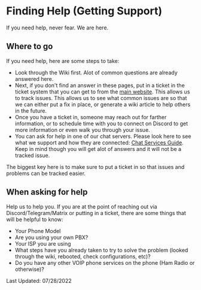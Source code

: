 # Finding Help (Getting Support)

If you need help, never fear. We are here.

## Where to go

If you need help, here are some steps to take:

* Look through the Wiki first. Alot of common questions are already answered here.
* Next, if you don't find an answer in these pages, put in a ticket in the ticket system that you can get to from the [main website](https://hamsoverip.com). This allows us to track issues. This allows us to see what common issues are so that we can either put a fix in place, or generate a wiki article to help others in the future.
* Once you have a ticket in, someone may reach out for farther information, or to schedule time with you to connect on Discord to get more information or even walk you through your issue.
* You can ask for help in one of our chat servers. Please look here to see what we support and how they are connected: [Chat Services Guide](https://hamsoverip.github.io/General/user_guides/chat-services.md). Keep in mind though you will get alot of answers and it will not be a tracked issue.

The biggest key here is to make sure to put a ticket in so that issues and problems can be tracked easier.

## When asking for help

Help us to help you. If you are at the point of reaching out via Discord/Telegram/Matrix or putting in a ticket, there are some things that will be helpful to know:

* Your Phone Model
* Are you using your own PBX?
* Your ISP you are using
* What steps have you already taken to try to solve the problem (looked through the wiki, rebooted, check configurations, etc)?
* Do you have any other VOIP phone services on the phone (Ham Radio or otherwise)?

Last Updated: 07/28/2022